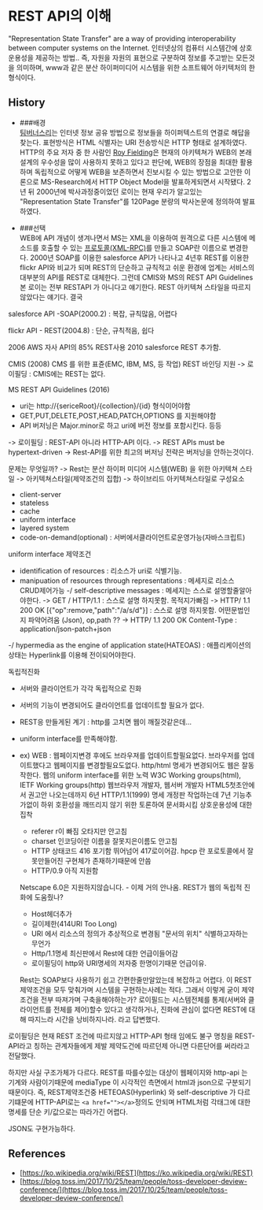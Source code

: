 # REST API의 이해
"Representation State Transfer" are a way of providing interoperability between computer systems on the Internet. 인터넷상의 컴퓨터 시스템간에 상호 운용성을 제공하는 방법.. 즉, 자원을 자원의 표현으로 구분하여 정보를 주고받는 모든것을 의미하며, www과 같은 분산 하이퍼미디어 시스템을 위한 소프트웨어 아키텍처의 한 형식이다. 

History  
--
 - ###배경  
[팀버너스리](https://ko.wikipedia.org/wiki/%ED%8C%80_%EB%B2%84%EB%84%88%EC%8A%A4%EB%A6%AC)는 인터넷 정보 공유 방법으로 정보들을 하이퍼텍스트의 연결로 해답을 찾는다. 표현방식은 HTML 식별자는 URI 전송방식은 HTTP 형태로 설계하였다. HTTP의 주요 저자 중 한 사람인 [Roy Fielding](https://en.wikipedia.org/wiki/Roy_Fielding)은 현재의 아키텍쳐가 WEB의 본래 설계의 우수성을 많이 사용하지 못하고 있다고 판단에, WEB의 장점을 최대한 활용하며 독립적으로 어떻게 WEB을 보존하면서 진보시킬 수 있는 방법으로 고안한 이론으로 MS-Research에서 HTTP Object Model을 발표하게되면서 시작됐다. 2년 뒤 2000년에 박사과정중이었던 로이는 현재 우리가 알고있는 "Representation State Transfer"를 120Page 분량의 박사논문에 정의하여 발표하였다.

- ###선택  
WEB에 API 개념이 생겨나면서 MS는 XML을 이용하여 원격으로 다른 시스템에 메소드를 호출할 수 있는 [프로토콜(XML-RPC)](https://ko.wikipedia.org/wiki/XML-RPC)를 만들고 SOAP란 이름으로 변경한다. 2000년 SOAP를 이용한 salesforce API가 나타나고 4년후 REST를 이용한 flickr API와 비교가 되며 REST의 단순하고 규칙적고 쉬운 환경에 업계는 서비스의 대부분의 API를 REST로 대체한다. 그런데 CMIS와 MS의 REST API Guidelines 본 로이는 전부 RESTAPI 가 아니다고 얘기한다. REST 아키텍쳐 스타일을 따르지않았다는 얘기다. 결국 



salesforce API -SOAP(2000.2) : 복잡, 규칙많음, 어렵다

flickr API - REST(2004.8) : 단순, 규칙적음, 쉽다

2006 AWS 자사 API의 85% REST사용
2010 salesforce REST 추가함.

CMIS (2008)
CMS 를 위한 표쥰(EMC, IBM, MS, 등 작업)
REST 바인딩 지원
-> 로이필딩 : CMIS에는 REST는 없다.

MS REST API Guidelines (2016)
 - uri는 http://{sericeRoot}/{collection}/{id} 형식이어야함
 - GET,PUT,DELETE,POST,HEAD,PATCH,OPTIONS 를 지원해야함
 - API 버저닝은 Major.minor로 하고 uri에 버전 정보를 포함시킨다. 등등

-> 로이필딩 : REST-API 아니라 HTTP-API 이다.
-> REST APIs must be hypertext-driven
-> Rest-API를 위한 최고의 버저닝 전략은 버저닝을 안하는것이다.

문제는 무엇일까?
-> Rest는 분산 하이퍼 미디어 시스템(WEB) 을 위한 아키텍쳐 스타일
-> 아키텍쳐스타일(제약조건의 집합)
-> 하이브리드 아키텍쳐스타일로 구성요소
 - client-server
 - stateless
 - cache
 - uniform interface
 - layered system
 - code-on-demand(optional) : 서버에서클라이언트로운영가능(자바스크립트)


uniform interface 제약조건
 - identification of resources : 리소스가 uri로 식별기능.
 - manipuation of resources through representations : 메세지로 리소스 CRUD제어가능
 -/ self-descriptive messages : 메세지는 스스로 설명할줄알아야한다.
  -> GET / HTTP/1.1 : 스스로 설명 하지못함. 목적지가빠짐
  -> HTTP/ 1.1 200 OK [{"op":remove,"path":"/a/s/d"}] : 스스로 설명 하지못함. 어떤문법인지 파악어려움 (Json), op,path ??
  -> HTTP/ 1.1 200 OK Content-Type : application/json-patch+json

 -/ hypermedia as the engine of application state(HATEOAS) : 애플리케이션의 상태는 Hyperlink를 이용해 전이되어야한다.


 독립적진화
 - 서버와 클라이언트가 각각 독립적으로 진화
 - 서버의 기능이 변경되어도 클라이언트를 업데이트할 필요가 없다.
 - REST응 만들게된 계기 : http를 고치면 웹이 깨질것같은데...
 - uniform interface를 만족해야함.
 - ex) WEB : 웹페이지변경 후에도 브라우져를 업데이트할필요없다.
 	브라우저를 업데이트했다고 웹페이지를 변경할필요도없다.
 	http/html 명세가 변경되어도 웹은 잘동작한다.
 	웹의 uniform interface를 위한 노력 W3C Working groups(html), IETF Working groups(http)
 	웹브라우저 개발자, 웹서버 개발자
 	HTML5첫초안에서 권고안 나오는데까지 6년 HTTP/1.1(1999) 명세 개정판 작업하는데 7년
 	기능추가없이 하위 호환성을 깨뜨리지 않기 위한 토론하여 문서화시킴
 	상호운용성에 대한 집착
 	 - referer r이 빠짐 오타지만 안고침
 	 - charset 인코딩이란 이름을 잘못지은이름도 안고침
 	 - HTTP 상태코드 416 포기함 뛰어넘어 417로이어감. hpcp 란 포로토콜에서 잘못만들어진 구현체가 존재하기때문에 안씀
 	 - HTTP/0.9 아직 지원함

 	 Netscape 6.0은 지원하지않습니다. -  이제 거의 안나옴.
 	 REST가 웹의 독립적 진화에 도움줬나?
 	  - Host헤더추가
 	  - 길이제한(414URI Too Long)
 	  - URI 에서 리소스의 정의가 추상적으로 변경됨 "문서의 위치" 식별하고자하는 무언가
 	  - Http/1.1명세 최신판에서 Rest에 대한 언급이들어감
 	  - 로이필딩이 http와 URI명세의 저자중 한명이기때문 언급이유.

 	 Rest는 SOAP보다 사용하기 쉽고 간편한줄만알았는데 복잡하고 어렵다.
 	 이 REST 제약조건을 모두 맞춰가며 시스템을 구현하는사례는 적다.
 	 그래서 이렇게 굳이 제약조건을 전부 따져가며 구축을해야하는가? 
 	 로이필드는 시스템전체를 통제(서버와 클라이언트를 전체를 제어)할수 있다고 생각하거나, 
 	 진화에 관심이 없다면 REST에 대해 따지느라 시간을 낭비하지나라.
 	 라고 답변했다. 

로이필딩은 현재 REST 조건에 따르지않고 HTTP-API 형태 임에도 불구 명칭을 REST-API라고 칭하는 관계자들에게
제발 제약도건에 따르던제 아니면 다른단어를 써라라고 전달했다.


하지만 사실 구조가체가 다르다. REST를 따를수있는 대샹이 웹페이지와 http-api 는 기계와 사람이기때문에
mediaType 이 시각적인 측면에서 html과 json으로 구분되기때문이다. 
즉, REST제약조건중 HETEOAS(Hyperlink) 와 self-descriptive 가 다르기떄문에  HTTP-API로는 
```<a href=""></a>```정의도 안되며 HTML처럼 각태그에 대한 명세를 단순 키/값으로는 따라가긴 어렵다.

JSON도 구현가능하다.



## References  
- [https://ko.wikipedia.org/wiki/REST](https://ko.wikipedia.org/wiki/REST)  
- [https://blog.toss.im/2017/10/25/team/people/toss-developer-deview-conference/](https://blog.toss.im/2017/10/25/team/people/toss-developer-deview-conference/)